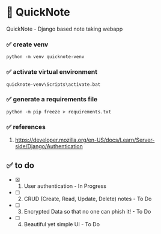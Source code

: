 # :ledger: QuickNote
QuickNote - Django based note taking webapp


### :white_check_mark: create venv
```
python -m venv quicknote-venv
```
### :white_check_mark: activate virtual environment 
```
quicknote-venv\Scripts\activate.bat
```

### :white_check_mark: generate a requirements file
```
python -m pip freeze > requirements.txt
```

### :white_check_mark: references
1. https://developer.mozilla.org/en-US/docs/Learn/Server-side/Django/Authentication

## :white_check_mark: to do

- [X] 1. User authentication                         -  In Progress
- [ ] 2. CRUD (Create, Read, Update, Delete) notes   -  To Do
- [ ] 3. Encrypted Data so that no one can phish it! -  To Do
- [ ] 4. Beautiful yet simple UI                     -  To Do
